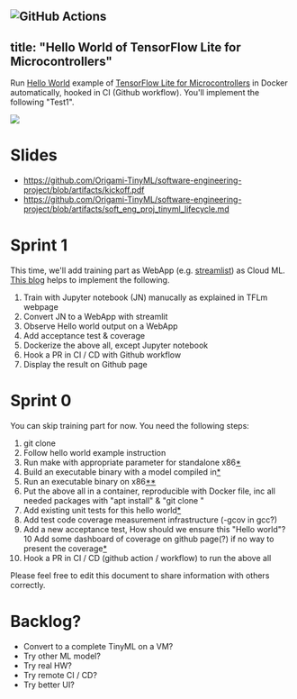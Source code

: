 ![GitHub Actions](https://github.com/Origami-TinyML/tflm_hello_world/workflows/workflow/badge.svg)
---
title: "Hello World of TensorFlow Lite for Microcontrollers"
---
Run [Hello World](https://github.com/tensorflow/tflite-micro/tree/main/tensorflow/lite/micro/examples/hello_world)
example of [TensorFlow Lite for Microcontrollers](https://www.tensorflow.org/lite/microcontrollers/get_started_low_level)
in Docker automatically, hooked in CI (Github workflow). You'll implement the following "Test1".

![](tdd.png)

# Slides
- https://github.com/Origami-TinyML/software-engineering-project/blob/artifacts/kickoff.pdf
- https://github.com/Origami-TinyML/software-engineering-project/blob/artifacts/soft_eng_proj_tinyml_lifecycle.md

#  Sprint 1
This time, we'll add training part as WebApp (e.g. [streamlist](https://streamlit.io/)) as Cloud ML.
[This blog](https://blog.devgenius.io/testing-streamlit-a1f1fd48ce8f) helps to implement the following.

1. Train with Jupyter notebook (JN) manucally as explained in TFLm webpage
2. Convert JN to a WebApp with streamlit
3. Observe Hello world output on a WebApp 
4. Add acceptance test & coverage
5. Dockerize the above all, except Jupyter notebook
6. Hook a PR in CI / CD with Github workflow
7. Display the result on Github page
  

# Sprint 0
You can skip training part for now. You need the following steps:

1. git clone <TensorFlow repo>
2. Follow hello world example instruction
3. Run make with appropriate parameter for standalone x86[*](https://www.tensorflow.org/lite/microcontrollers/library#generate_projects_for_other_platforms)
4. Build an executable binary with a model compiled in[*](https://github.com/ehirdoy/tflm)
5. Run an executable binary on x86[*](https://www.tensorflow.org/lite/microcontrollers/library#build_binaries)[*](https://asciinema.org/a/552162)
6. Put the above all in a container, reproducible with Docker file, inc all needed packages with "apt install" & "git clone <TensorFlow repo>" 
7. Add existing unit tests for this hello world[*](https://www.tensorflow.org/lite/microcontrollers/library#run_the_tests)
8. Add test code coverage measurement infrastructure (-gcov in gcc?)
9. Add a new acceptance test, How should we ensure this "Hello world"?
10 Add some dashboard of coverage on github page(?) if no way to present the coverage[*](https://quarto.org/docs/publishing/github-pages.html)
11. Hook a PR in CI / CD (github action / workflow) to run the above all

Please feel free to edit this document to share information with others correctly.

# Backlog?
- Convert to a complete TinyML on a VM?  
- Try other ML model?
- Try real HW?
- Try remote CI / CD?
- Try better UI?
